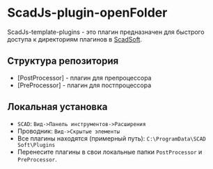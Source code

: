 # ScadJs-plugin-openFolder

ScadJs-template-plugins - это плагин предназначен для быстрого доступа к директориям плагинов в [ScadSoft](https://scadsoft.com/).

## Структура репозитория

- [PostProcessor] - плагин для препроцессора
- [PreProcessor] - плагин для постпроцессора
 
## Локальная установка

- `SCAD`: `Вид->Панель инструментов->Расширения`
- Проводник: `Вид->Скрытые элементы`
- Все плагины находятся (примерный путь): `C:\ProgramData\SCAD Soft\Plugins`
- Перенесите плагины в свои локальные папки `PostProcessor` и `PreProcessor`.

